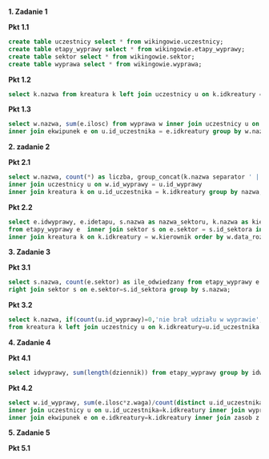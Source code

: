 **1. Zadanie 1**

**Pkt 1.1**
```sql
create table uczestnicy select * from wikingowie.uczestnicy;
create table etapy_wyprawy select * from wikingowie.etapy_wyprawy;
create table sektor select * from wikingowie.sektor;
create table wyprawa select * from wikingowie.wyprawa;
```

**Pkt 1.2**
```sql
select k.nazwa from kreatura k left join uczestnicy u on k.idkreatury = u.id_uczestnika where u.id_uczestnika is null;
```

**Pkt 1.3**
```sql
select w.nazwa, sum(e.ilosc) from wyprawa w inner join uczestnicy u on w.id_wyprawy = u.id_wyprawy
inner join ekwipunek e on u.id_uczestnika = e.idkreatury group by w.nazwa; 
```


**2. zadanie 2**

**Pkt 2.1**
```sql
select w.nazwa, count(*) as liczba, group_concat(k.nazwa separator ' | ') as nazwy from wyprawa w
inner join uczestnicy u on w.id_wyprawy = u.id_wyprawy
inner join kreatura k on u.id_uczestnika = k.idkreatury group by nazwa;
```

**Pkt 2.2**
```sql
select e.idwyprawy, e.idetapu, s.nazwa as nazwa_sektoru, k.nazwa as kierownik, w.data_rozpoczecia, e.kolejnosc
from etapy_wyprawy e  inner join sektor s on e.sektor = s.id_sektora inner join wyprawa w on e.idwyprawy = w.id_wyprawy
inner join kreatura k on k.idkreatury = w.kierownik order by w.data_rozpoczecia, e.kolejnosc;
```

**3. Zadanie 3**

**Pkt 3.1**
```sql
select s.nazwa, count(e.sektor) as ile_odwiedzany from etapy_wyprawy e
right join sektor s on e.sektor=s.id_sektora group by s.nazwa;
```

**Pkt 3.2**
```sql
select k.nazwa, if(count(u.id_wyprawy)=0,'nie brał udziału w wyprawie','brał udział w wyprawie') as czy_brał_udział
from kreatura k left join uczestnicy u on k.idkreatury=u.id_uczestnika group by k.nazwa;
```


**4. Zadanie 4**

**Pkt 4.1**
```sql
select idwyprawy, sum(length(dziennik)) from etapy_wyprawy group by idwyprawy having sum(length(dziennik)) < 400;
```

**Pkt 4.2**
```sql
select w.id_wyprawy, sum(e.ilosc*z.waga)/count(distinct u.id_uczestnika) as waga_ekwipunku from kreatura k 
inner join uczestnicy u on u.id_uczestnika=k.idkreatury inner join wyprawa w on u.id_wyprawy=w.id_wyprawy 
inner join ekwipunek e on e.idkreatury=k.idkreatury inner join zasob z on e.idzasobu= z.idzasobu group by w.id_wyprawy;
```


**5. Zadanie 5**

**Pkt 5.1**
```sql

```
